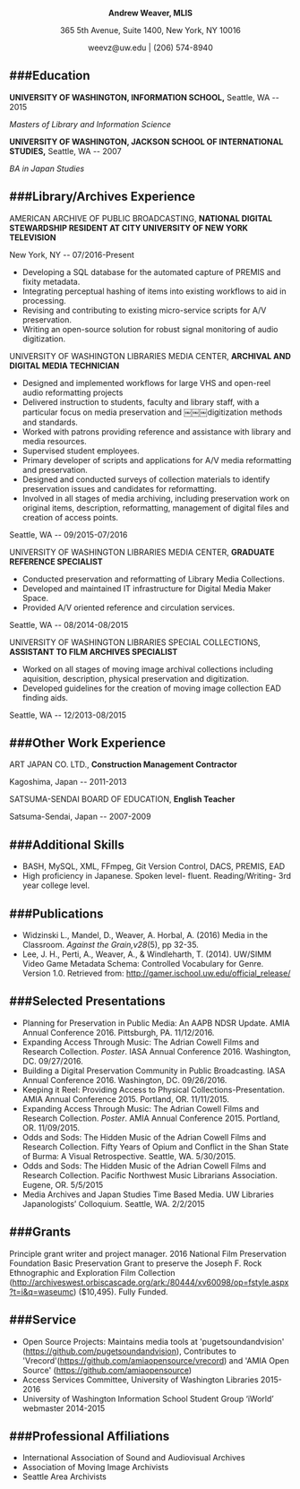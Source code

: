 <p align="center"><strong>Andrew Weaver, MLIS</strong></p>
<p align="center">365 5th Avenue, Suite 1400, New York, NY 10016</p>
<p align="center">weevz@uw.edu | (206) 574-8940</p>

###Education
---
__UNIVERSITY OF WASHINGTON, INFORMATION SCHOOL,__ Seattle, WA -- 2015

_Masters of Library and Information Science_


__UNIVERSITY OF WASHINGTON, JACKSON SCHOOL OF INTERNATIONAL STUDIES,__ Seattle, WA -- 2007

_BA in Japan Studies_

###Library/Archives Experience
---
AMERICAN ARCHIVE OF PUBLIC BROADCASTING, __NATIONAL DIGITAL STEWARDSHIP RESIDENT AT CITY UNIVERSITY OF NEW YORK TELEVISION__ 

New York, NY -- 07/2016-Present
* Developing a SQL database for the automated capture of PREMIS and fixity metadata.
* Integrating perceptual hashing of items into existing workflows to aid in processing.
* Revising and contributing to existing micro-service scripts for A/V preservation.
* Writing an open-source solution for robust signal monitoring of audio digitization.


UNIVERSITY OF WASHINGTON LIBRARIES MEDIA CENTER, __ARCHIVAL AND DIGITAL MEDIA TECHNICIAN__
* Designed and implemented workflows for large VHS and open-reel audio reformatting projects
* Delivered instruction to students, faculty and library staff, with a particular focus on media preservation and
￼￼￼digitization methods and standards.
* Worked with patrons providing reference and assistance with library and media resources.
* Supervised student employees.
* Primary developer of scripts and applications for A/V media reformatting and preservation.
* Designed and conducted surveys of collection materials to identify preservation issues and candidates for reformatting.
* Involved in all stages of media archiving, including preservation work on original items, description, reformatting,
management of digital files and creation of access points. 

Seattle, WA -- 09/2015-07/2016

UNIVERSITY OF WASHINGTON LIBRARIES MEDIA CENTER, __GRADUATE REFERENCE SPECIALIST__
* Conducted preservation and reformatting of Library Media Collections.
* Developed and maintained IT infrastructure for Digital Media Maker Space.
* Provided A/V oriented reference and circulation services.

Seattle, WA -- 08/2014-08/2015

UNIVERSITY OF WASHINGTON LIBRARIES SPECIAL COLLECTIONS, __ASSISTANT TO FILM ARCHIVES SPECIALIST__
* Worked on all stages of moving image archival collections including aquisition, description, physical preservation and digitization.
* Developed guidelines for the creation of moving image collection EAD finding aids.


Seattle, WA -- 12/2013-08/2015

###Other Work Experience
---
ART JAPAN CO. LTD., __Construction Management Contractor__

Kagoshima, Japan -- 2011-2013

SATSUMA-SENDAI BOARD OF EDUCATION, __English Teacher__

Satsuma-Sendai, Japan -- 2007-2009

###Additional Skills
---
* BASH, MySQL, XML, FFmpeg, Git Version Control, DACS, PREMIS, EAD
* High proficiency in Japanese. Spoken level- fluent. Reading/Writing- 3rd year college level.


###Publications
---
* Widzinski L., Mandel, D., Weaver, A. Horbal, A. (2016) Media in the Classroom. _Against the Grain,v28_(5), pp 32-35.
* Lee, J. H., Perti, A., Weaver, A., & Windleharth, T. (2014). UW/SIMM Video Game Metadata Schema: Controlled Vocabulary for Genre. Version 1.0. Retrieved from: http://gamer.ischool.uw.edu/official_release/

###Selected Presentations
---
* Planning for Preservation in Public Media: An AAPB NDSR Update. AMIA Annual Conference 2016. Pittsburgh, PA. 11/12/2016.
* Expanding Access Through Music: The Adrian Cowell Films and Research Collection. _Poster_. IASA Annual Conference 2016. Washington, DC. 09/27/2016. 
* Building a Digital Preservation Community in Public Broadcasting. IASA Annual Conference 2016. Washington, DC. 09/26/2016.
* Keeping it Reel: Providing Access to Physical Collections-Presentation. AMIA Annual Conference 2015. Portland, OR. 11/11/2015.
* Expanding Access Through Music: The Adrian Cowell Films and Research Collection. _Poster_. AMIA Annual Conference 2015. Portland, OR. 11/09/2015.
* Odds and Sods: The Hidden Music of the Adrian Cowell Films and Research Collection. Fifty Years of Opium and Conflict in the Shan State of Burma: A Visual Retrospective. Seattle, WA. 5/30/2015.
* Odds and Sods: The Hidden Music of the Adrian Cowell Films and Research Collection. Pacific Northwest Music Librarians Association. Eugene, OR. 5/5/2015
* Media Archives and Japan Studies Time Based Media. UW Libraries Japanologists’ Colloquium. Seattle, WA. 2/2/2015

###Grants
---
Principle grant writer and project manager. 2016 National Film Preservation Foundation Basic Preservation Grant to preserve the Joseph F. Rock Ethnographic and Exploration Film Collection (http://archiveswest.orbiscascade.org/ark:/80444/xv60098/op=fstyle.aspx?t=i&q=waseumc) ($10,495). Fully Funded.

###Service
---
* Open Source Projects: Maintains media tools at 'pugetsoundandvision' (https://github.com/pugetsoundandvision), Contributes to 'Vrecord'(https://github.com/amiaopensource/vrecord) and 'AMIA Open Source' (https://github.com/amiaopensource)
* Access Services Committee, University of Washington Libraries 2015-2016
* University of Washington Information School Student Group ‘iWorld’ webmaster 2014-2015

###Professional Affiliations
---
* International Association of Sound and Audiovisual Archives
* Association of Moving Image Archivists
* Seattle Area Archivists
